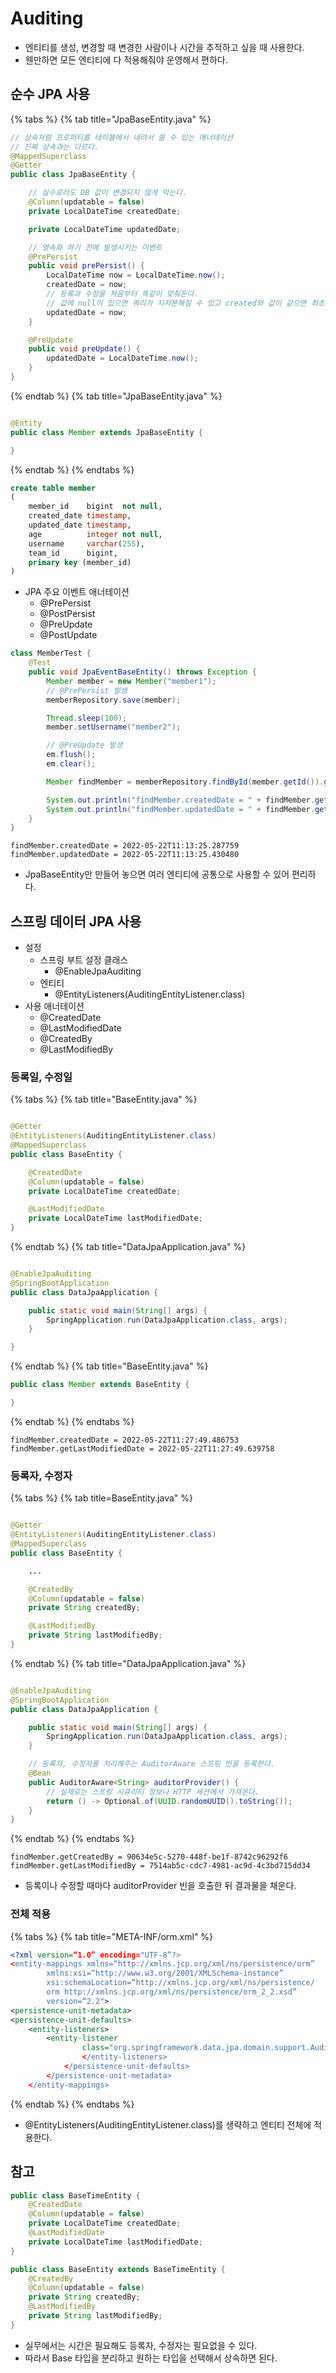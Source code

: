 # Auditing

- 엔티티를 생성, 변경할 때 변경한 사람이나 시간을 추적하고 싶을 때 사용한다.
- 웬만하면 모든 엔티티에 다 적용해줘야 운영해서 편하다.

## 순수 JPA 사용

{% tabs %} {% tab title="JpaBaseEntity.java" %}

```java
// 상속처럼 프로퍼티를 테이블에서 내려서 쓸 수 있는 애너테이션
// 진짜 상속과는 다르다.
@MappedSuperclass
@Getter
public class JpaBaseEntity {

    // 실수로라도 DB 값이 변경되지 않게 막는다.
    @Column(updatable = false)
    private LocalDateTime createdDate;

    private LocalDateTime updatedDate;

    // 영속화 하기 전에 발생시키는 이벤트
    @PrePersist
    public void prePersist() {
        LocalDateTime now = LocalDateTime.now();
        createdDate = now;
        // 등록과 수정을 처음부터 똑같이 맞춰둔다.
        // 값에 null이 있으면 쿼리가 지저분해질 수 있고 created와 값이 같으면 최초 값이라는 것을 알 수 있어 편하다.
        updatedDate = now;
    }

    @PreUpdate
    public void preUpdate() {
        updatedDate = LocalDateTime.now();
    }
}
```

{% endtab %} {% tab title="JpaBaseEntity.java" %}

```java

@Entity
public class Member extends JpaBaseEntity {

}
```

{% endtab %} {% endtabs %}

```sql
create table member
(
    member_id    bigint  not null,
    created_date timestamp,
    updated_date timestamp,
    age          integer not null,
    username     varchar(255),
    team_id      bigint,
    primary key (member_id)
)
```

- JPA 주요 이벤트 애너테이션
    - @PrePersist
    - @PostPersist
    - @PreUpdate
    - @PostUpdate

```java
class MemberTest {
    @Test
    public void JpaEventBaseEntity() throws Exception {
        Member member = new Member("member1");
        // @PrePersist 발생
        memberRepository.save(member);

        Thread.sleep(100);
        member.setUsername("member2");

        // @PreUpdate 발생
        em.flush();
        em.clear();

        Member findMember = memberRepository.findById(member.getId()).get();

        System.out.println("findMember.createdDate = " + findMember.getCreatedDate());
        System.out.println("findMember.updatedDate = " + findMember.getUpdatedDate());
    }
}
```

```text
findMember.createdDate = 2022-05-22T11:13:25.287759
findMember.updatedDate = 2022-05-22T11:13:25.430480
```

- JpaBaseEntity만 만들어 놓으면 여러 엔티티에 공통으로 사용할 수 있어 편리하다.

## 스프링 데이터 JPA 사용

- 설정
    - 스프링 부트 설정 클래스
        - @EnableJpaAuditing
    - 엔티티
        - @EntityListeners(AuditingEntityListener.class)
- 사용 애너테이션
    - @CreatedDate
    - @LastModifiedDate
    - @CreatedBy
    - @LastModifiedBy

### 등록일, 수정일

{% tabs %} {% tab title="BaseEntity.java" %}

```java

@Getter
@EntityListeners(AuditingEntityListener.class)
@MappedSuperclass
public class BaseEntity {

    @CreatedDate
    @Column(updatable = false)
    private LocalDateTime createdDate;

    @LastModifiedDate
    private LocalDateTime lastModifiedDate;
}

```

{% endtab %} {% tab title="DataJpaApplication.java" %}

```java

@EnableJpaAuditing
@SpringBootApplication
public class DataJpaApplication {

    public static void main(String[] args) {
        SpringApplication.run(DataJpaApplication.class, args);
    }

}
```

{% endtab %} {% tab title="BaseEntity.java" %}

```java
public class Member extends BaseEntity {

}
```

{% endtab %} {% endtabs %}

```text
findMember.createdDate = 2022-05-22T11:27:49.486753
findMember.getLastModifiedDate = 2022-05-22T11:27:49.639758
```

### 등록자, 수정자

{% tabs %} {% tab title=BaseEntity.java" %}

```java

@Getter
@EntityListeners(AuditingEntityListener.class)
@MappedSuperclass
public class BaseEntity {

    ...

    @CreatedBy
    @Column(updatable = false)
    private String createdBy;

    @LastModifiedBy
    private String lastModifiedBy;
}

```

{% endtab %} {% tab title="DataJpaApplication.java" %}

```java

@EnableJpaAuditing
@SpringBootApplication
public class DataJpaApplication {

    public static void main(String[] args) {
        SpringApplication.run(DataJpaApplication.class, args);
    }

    // 등록자, 수정자를 처리해주는 AuditorAware 스프링 빈을 등록한다.
    @Bean
    public AuditorAware<String> auditorProvider() {
        // 실제로는 스프링 시큐리티 정보나 HTTP 세션에서 가져온다.
        return () -> Optional.of(UUID.randomUUID().toString());
    }
}
```

{% endtab %} {% endtabs %}

```text
findMember.getCreatedBy = 90634e5c-5270-448f-be1f-8742c96292f6
findMember.getLastModifiedBy = 7514ab5c-cdc7-4981-ac9d-4c3bd715dd34
```

- 등록이나 수정할 때마다 auditorProvider 빈을 호출한 뒤 결과물을 채운다.

### 전체 적용

{% tabs %} {% tab title="META-INF/orm.xml" %}

```xml
<?xml version=“1.0” encoding="UTF-8”?>
<entity-mappings xmlns=“http://xmlns.jcp.org/xml/ns/persistence/orm”
        xmlns:xsi=“http://www.w3.org/2001/XMLSchema-instance”
        xsi:schemaLocation=“http://xmlns.jcp.org/xml/ns/persistence/
        orm http://xmlns.jcp.org/xml/ns/persistence/orm_2_2.xsd”
        version=“2.2">
<persistence-unit-metadata>
<persistence-unit-defaults>
    <entity-listeners>
        <entity-listener
                class="org.springframework.data.jpa.domain.support.AuditingEntityListener”/>
                </entity-listeners>
            </persistence-unit-defaults>
        </persistence-unit-metadata>
    </entity-mappings>
```

{% endtab %} {% endtabs %}

- @EntityListeners(AuditingEntityListener.class)를 생략하고 엔티티 전체에 적용한다.

## 참고

```java
public class BaseTimeEntity {
    @CreatedDate
    @Column(updatable = false)
    private LocalDateTime createdDate;
    @LastModifiedDate
    private LocalDateTime lastModifiedDate;
}

public class BaseEntity extends BaseTimeEntity {
    @CreatedBy
    @Column(updatable = false)
    private String createdBy;
    @LastModifiedBy
    private String lastModifiedBy;
}
```

- 실무에서는 시간은 필요해도 등록자, 수정자는 필요없을 수 있다.
- 따라서 Base 타입을 분리하고 원하는 타입을 선택해서 상속하면 된다.